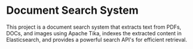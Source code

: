# Document Search System
This project is a document search system that extracts text from PDFs, DOCs, and images using Apache Tika, indexes the extracted content in Elasticsearch, and provides a powerful search API's for efficient retrieval. 

